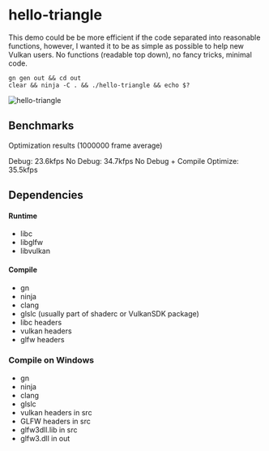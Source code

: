 # hello-triangle

This demo could be be more efficient if the code separated into reasonable functions, however, I wanted it to be as simple as possible to help new Vulkan users. No functions (readable top down), no fancy tricks, minimal code.

```
gn gen out && cd out
clear && ninja -C . && ./hello-triangle && echo $?
```
![hello-triangle](https://user-images.githubusercontent.com/60191958/94946985-ee116180-04aa-11eb-8d91-059c1f29fcf8.png)

## Benchmarks

Optimization results (1000000 frame average)

Debug: 23.6kfps
No Debug: 34.7kfps
No Debug + Compile Optimize: 35.5kfps

## Dependencies

#### Runtime

- libc
- libglfw
- libvulkan

#### Compile

- gn
- ninja
- clang
- glslc (usually part of shaderc or VulkanSDK package)
- libc headers
- vulkan headers
- glfw headers

### Compile on Windows

- gn
- ninja
- clang
- glslc
- vulkan headers in src
- GLFW headers in src
- glfw3dll.lib in src
- glfw3.dll in out